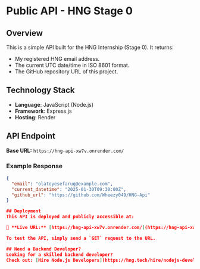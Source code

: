 # Public API - HNG Stage 0

## Overview
This is a simple API built for the HNG Internship (Stage 0). It returns:
- My registered HNG email address.
- The current UTC date/time in ISO 8601 format.
- The GitHub repository URL of this project.

## Technology Stack
- **Language**: JavaScript (Node.js)
- **Framework**: Express.js
- **Hosting**: Render

## API Endpoint
**Base URL:** `https://hng-api-xw7v.onrender.com/`

### Example Response
```json
{
  "email": "olatoyesefaruq@example.com",
  "current_datetime": "2025-01-30T09:30:00Z",
  "github_url": "https://github.com/Wheezy049/HNG-Api"
}

## Deployment
This API is deployed and publicly accessible at:

🔗 **Live URL:** [https://hng-api-xw7v.onrender.com/](https://hng-api-xw7v.onrender.com/)

To test the API, simply send a `GET` request to the URL.

## Need a Backend Developer?
Looking for a skilled backend developer?  
Check out: [Hire Node.js Developers](https://hng.tech/hire/nodejs-developers).
